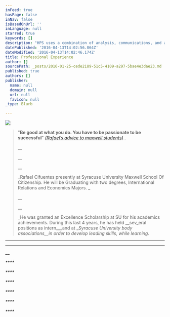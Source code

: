 ```yaml
---
inFeed: true
hasPage: false
inNav: false
isBasedOnUrl: ''
inLanguage: null
starred: true
keywords: []
description: "HPS uses a combination of analysis, communications, and advocacy to understand complex issues,\_to explain these issues for target audiences, and to persuade critical stakeholders.\_"
datePublished: '2016-04-13T14:02:56.864Z'
dateModified: '2016-04-13T14:02:46.174Z'
title: Professional Experience
author: []
sourcePath: _posts/2016-01-25-cede2189-51c5-4109-a297-5bae4e3dae23.md
published: true
authors: []
publisher:
  name: null
  domain: null
  url: null
  favicon: null
_type: Blurb

---
```

![](https://s3-us-west-2.amazonaws.com/the-grid-img/p/58da82be7c77ecf9d488c5bf78d2aa0b992644a2.png)

> "**Be good at what you do. You have to be passionate to be successful**" _[(Rafael´s advice to maxwell students)][0]_ .
> 
> __
> 
> __
> 
> __
> 
> _Rafael Cifuentes presently at Syracuse University Maxwell School Of Citizenship. He will be Graduating with two degrees, International Relations and Economics Majors. _
> 
> __
> 
> __
> 
> _He was granted an Excellence Scholarship at SU for his academics achievements. During this last 4 years, he has held __sev_eral positions as intern___and at __Syracuse University body associations__in order to develop leading skills, while learning._

****

****

**__**

_****_

_****_

_****_

_****_

_****_

_****_

[0]: http://www.maxwell.syr.edu/DC/DC_Profiles/Rafael_Cifuentes__16,_IR___ECON__16/